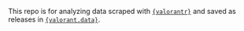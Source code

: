 This repo is for analyzing data scraped with [`{valorantr}`](https://github.com/tonyelhabr/valorantr) and saved as releases in [`{valorant.data}`](https://github.com/tonyelhabr/valorant-data).
